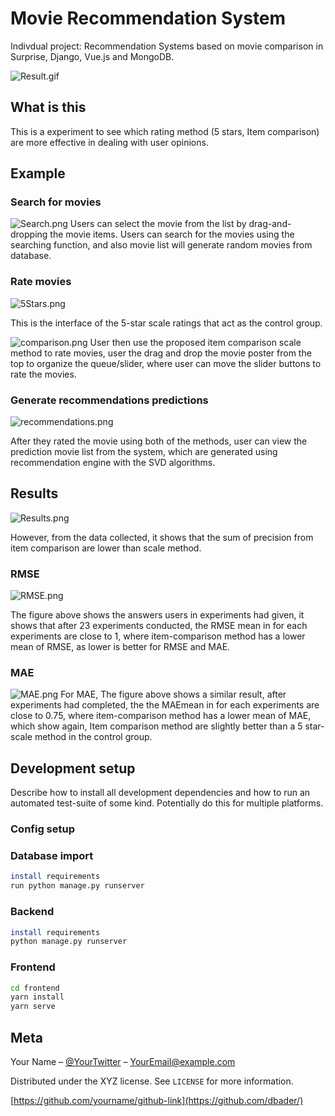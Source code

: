 # Movie Recommendation System

Indivdual project: Recommendation Systems based on movie comparison in Surprise, Django, Vue.js and MongoDB.

![Result.gif](https://upload.cc/i1/2020/02/01/W3FAxK.gif)

## What is this

This is a experiment to see which rating method (5 stars, Item comparison) are more effective in dealing with user opinions.

## Example

### Search for movies

![Search.png](https://upload.cc/i1/2020/02/02/z4ctb3.png)
Users can select the movie from the list by drag-and-dropping the movie items. Users can search for the movies using the searching function, and also movie list will generate random movies from database.

### Rate movies

![5Stars.png](https://upload.cc/i1/2020/02/02/yWTFIi.png)

This is the interface of the 5-star scale ratings that act as the control group.

![comparison.png](https://upload.cc/i1/2020/02/02/5Nsezi.png)
User then use the proposed item comparison scale method to rate movies, user the drag
and drop the movie poster from the top to organize the queue/slider, where user can move
the slider buttons to rate the movies.

### Generate recommendations predictions

![recommendations.png](https://upload.cc/i1/2020/02/02/LzKkv0.png)

After they rated the movie using both of the methods, user can view the prediction movie list from the system, which are generated using recommendation engine with the SVD algorithms.

## Results

![Results.png](https://upload.cc/i1/2020/02/02/ZjoctV.png)

However, from the data collected, it shows that the sum of precision from item comparison are lower than scale method.
### RMSE

![RMSE.png](https://upload.cc/i1/2020/02/02/v7k6YG.png)

The figure above shows the answers users in experiments had given, it shows that after 23
experiments conducted, the RMSE mean in for each experiments are close to 1, where
item-comparison method has a lower mean of RMSE, as lower is better for RMSE and MAE.

### MAE

![MAE.png](https://upload.cc/i1/2020/02/02/pB7yvz.png)
For MAE, The figure above shows a similar result, after experiments had completed, the the
MAEmean in for each experiments are close to 0.75, where item-comparison method has a
lower mean of MAE, which show again, Item comparison method are slightly better than a 5
star-scale method in the control group.

## Development setup

Describe how to install all development dependencies and how to run an automated test-suite of some kind. Potentially do this for multiple platforms.

### Config setup

### Database import

```sh
install requirements
run python manage.py runserver
```

### Backend

```sh
install requirements
python manage.py runserver
```

### Frontend

```sh
cd frontend
yarn install
yarn serve
```

## Meta

Your Name – [@YourTwitter](https://twitter.com/dbader_org) – YourEmail@example.com

Distributed under the XYZ license. See ``LICENSE`` for more information.

[https://github.com/yourname/github-link](https://github.com/dbader/)